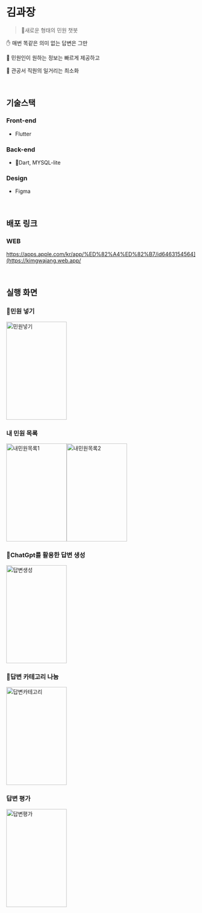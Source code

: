 # 김과장
> 새로운 형태의 민원 챗봇

✋ 매번 똑같은 의미 없는 답변은 그만

📌 민원인이 원하는 정보는 빠르게 제공하고

📑 관공서 직원의 일거리는 최소화

<br/>


## 기술스택

### Front-end

- Flutter

### Back-end

- Dart, MYSQL-lite


### Design
- Figma
<br/>

## 배포 링크

### WEB
https://apps.apple.com/kr/app/%ED%82%A4%ED%82%B7/id6463154564](https://kimgwajang.web.app/

<br/>

## 실행 화면

### 민원 넣기
<img alt="민원넣기" src="https://github.com/pdh0927/keyket/assets/67888951/84e01d01-4d32-4b88-830e-91a5a5e6640b" width = "160" height = "260">


### 내 민원 목록
<img alt="내민원목록1" src="https://github.com/pdh0927/keyket/assets/67888951/84e01d01-4d32-4b88-830e-91a5a5e6640b" width = "160" height = "260"><img alt="내민원목록2" src="https://github.com/pdh0927/keyket/assets/67888951/969b2287-77b2-4771-bc35-9285743753d2" width = "160" height = "260">


### ChatGpt를 활용한 답변 생성
<img alt="답변생성" src="https://github.com/pdh0927/keyket/assets/67888951/0bcdf764-b51a-424b-b0b0-980c39208e7c" width = "160" height = "260">

### 답변 카테고리 나눔
<img alt="답변카테고리" src="https://github.com/pdh0927/keyket/assets/67888951/f7f2928d-b705-4313-b5f5-3ce3edfd01fb" width = "160" height = "260">

### 답변 평가
<img alt="답변평가" src="https://github.com/pdh0927/keyket/assets/67888951/21fcb41a-015a-4f97-8051-612f8551aa09" width = "160" height = "260">

